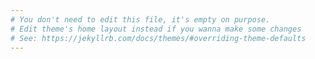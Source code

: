 ```yaml
---
# You don't need to edit this file, it's empty on purpose.
# Edit theme's home layout instead if you wanna make some changes
# See: https://jekyllrb.com/docs/themes/#overriding-theme-defaults
---
```


<script src="https://cdn.jsdelivr.net/npm/@splidejs/splide@latest/dist/js/splide.min.js"></script>
<link rel="stylesheet" href="https://cdn.jsdelivr.net/npm/@splidejs/splide@latest/dist/css/splide.min.css" />
<script>
	var PHOTOCOUNT=31;
	document.addEventListener( 'DOMContentLoaded', function () {
		new Splide( '.splide', {
			type: 'loop',
			autoplay: true,
			rewind: true,
			start: Math.floor(Math.random() * PHOTOCOUNT),
            pagination: false,
			lazyLoad: 'nearby'
		} ).mount();
	} );
	document.write('<div class="splide">');
	document.write('<div class="splide__track">');
	document.write('<ul class="splide__list">');
	for( var i=1 ; i<=PHOTOCOUNT ; i++ ) {
		document.write('<li class="splide__slide"><img data-splide-lazy="photos/' + i + '.jpg" /></li>');
	}
	document.write('</ul></div></div>');
</script>